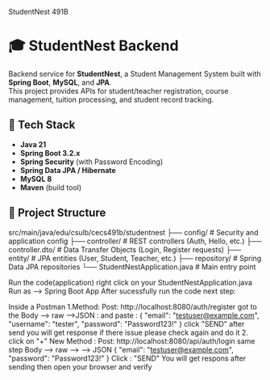 StudentNest 491B
# 🎓 StudentNest Backend

Backend service for **StudentNest**, a Student Management System built with **Spring Boot**, **MySQL**, and **JPA**.  
This project provides APIs for student/teacher registration, course management, tuition processing, and student record tracking.

## 🚀 Tech Stack
- **Java 21**  
- **Spring Boot 3.2.x**  
- **Spring Security** (with Password Encoding)  
- **Spring Data JPA / Hibernate**  
- **MySQL 8**  
- **Maven** (build tool)
## 📂 Project Structure

src/main/java/edu/csulb/cecs491b/studentnest
├── config/ # Security and application config
├── controller/ # REST controllers (Auth, Hello, etc.)
├── controller.dto/ # Data Transfer Objects (Login, Register requests)
├── entity/ # JPA entities (User, Student, Teacher, etc.)
├── repository/ # Spring Data JPA repositories
└── StudentNestApplication.java # Main entry point

Run the code(application)
right click on your StudentNestApplication.java
Run as --> Spring Boot App
After sucessfully run the code next step:
 
Inside a Postman
1.Method:  Post: http://localhost:8080/auth/register
    got to the Body --> raw -->JSON : and paste  : 
     {
    "email": "testuser@example.com",
    "username": "tester",
    "password": "Password123!"
  }
    click "SEND"
    after send you will get response if there issue please check again and do it
2. click on "+" New Method : Post: http://localhost:8080/api/auth/login
    same step Body --> raw --> --> JSON
    {
  "email": "testuser@example.com",
  "password": "Password123!"
    }
    Click : "SEND"
  You will get respons after sending 
  then open your browser and verify 









